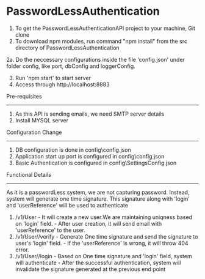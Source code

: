 # PasswordLessAuthentication

1. To get the PasswordLessAuthenticationAPI project to your machine, Git clone
2. To download npm modules, run command "npm install" from the src directory of PasswordLessAuthentication

2a. Do the neccessary configurations inside the file 'config.json' under folder config, like
    port, dbConfig and loggerConfig.
	
3. Run 'npm start' to start server
4. Access through http://localhost:8883

Pre-requisites
*************
1. As this API is sending emails, we need SMTP server details
2. Install MYSQL server

Configuration Change 
******************
1. DB configuration is done in config\config.json
2. Application start up port is configured in config\config.json
3. Basic Authentication is configured in config\SettingsConfig.json

Functional Details
******************
As it is a passwordLess system, we are not capturing password. 
Instead, system will generate one time signature. This signature along with 'login' and 'userReference' will be used to authenticate

1. <Base URL>/v1/User
	- It will create a new user.We are maintaining uniqness based on 'login' field. 
	- After user creation, it will send email with 'userReference' to the user.
	
2. <Base URL>/v1/User/<userReference>/verify
	- Generate One time signature and send the signature to user's 'login' field.
	- If the 'userReference' is wrong, it will throw 404 error.
	
2. <Base URL>/v1/User/<userReference>/login
	- Based on  One time signature and 'login' field, system will authenticate
	- After the successful authentication, system will invalidate the signature generated at the previous end point
